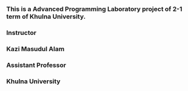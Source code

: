 ### This is a Advanced Programming Laboratory project of 2-1 term of Khulna University.

### Instructor
### Kazi Masudul Alam
### Assistant Professor
### Khulna University
